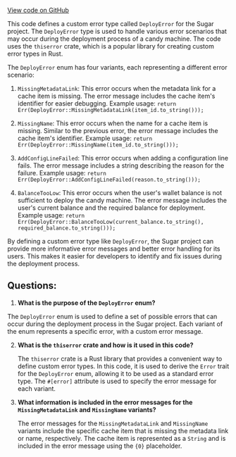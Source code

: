 [View code on GitHub](https://github.com/metaplex-foundation/sugar/src/deploy/errors.rs)

This code defines a custom error type called `DeployError` for the Sugar project. The `DeployError` type is used to handle various error scenarios that may occur during the deployment process of a candy machine. The code uses the `thiserror` crate, which is a popular library for creating custom error types in Rust.

The `DeployError` enum has four variants, each representing a different error scenario:

1. `MissingMetadataLink`: This error occurs when the metadata link for a cache item is missing. The error message includes the cache item's identifier for easier debugging.
   Example usage: `return Err(DeployError::MissingMetadataLink(item_id.to_string()));`

2. `MissingName`: This error occurs when the name for a cache item is missing. Similar to the previous error, the error message includes the cache item's identifier.
   Example usage: `return Err(DeployError::MissingName(item_id.to_string()));`

3. `AddConfigLineFailed`: This error occurs when adding a configuration line fails. The error message includes a string describing the reason for the failure.
   Example usage: `return Err(DeployError::AddConfigLineFailed(reason.to_string()));`

4. `BalanceTooLow`: This error occurs when the user's wallet balance is not sufficient to deploy the candy machine. The error message includes the user's current balance and the required balance for deployment.
   Example usage: `return Err(DeployError::BalanceTooLow(current_balance.to_string(), required_balance.to_string()));`

By defining a custom error type like `DeployError`, the Sugar project can provide more informative error messages and better error handling for its users. This makes it easier for developers to identify and fix issues during the deployment process.
## Questions: 
 1. **What is the purpose of the `DeployError` enum?**

   The `DeployError` enum is used to define a set of possible errors that can occur during the deployment process in the Sugar project. Each variant of the enum represents a specific error, with a custom error message.

2. **What is the `thiserror` crate and how is it used in this code?**

   The `thiserror` crate is a Rust library that provides a convenient way to define custom error types. In this code, it is used to derive the `Error` trait for the `DeployError` enum, allowing it to be used as a standard error type. The `#[error]` attribute is used to specify the error message for each variant.

3. **What information is included in the error messages for the `MissingMetadataLink` and `MissingName` variants?**

   The error messages for the `MissingMetadataLink` and `MissingName` variants include the specific cache item that is missing the metadata link or name, respectively. The cache item is represented as a `String` and is included in the error message using the `{0}` placeholder.